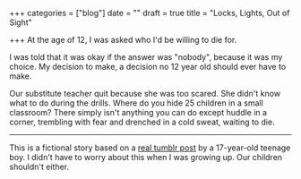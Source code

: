 +++
categories = ["blog"]
date = ""
draft = true
title = "Locks, Lights, Out of Sight"

+++
At the age of 12, I was asked who I'd be willing to die for.

I was told that it was okay if the answer was "nobody", because it was my choice. My decision to make, a decision no 12 year old should ever have to make. 

Our substitute teacher quit because she was too scared. She didn't know what to do during the drills. Where do you hide 25 children in a small classroom? There simply isn't anything you can do except huddle in a corner, trembling with fear and drenched in a cold sweat, waiting to die.

***

This is a fictional story based on a [real tumblr post](https://superhappybubbleslove.tumblr.com/post/183022724083/prismatic-bell-microcroft-historicalfawn "real tumblr post") by a 17-year-old teenage boy. I didn't have to worry about this when I was growing up. Our children shouldn't either.
